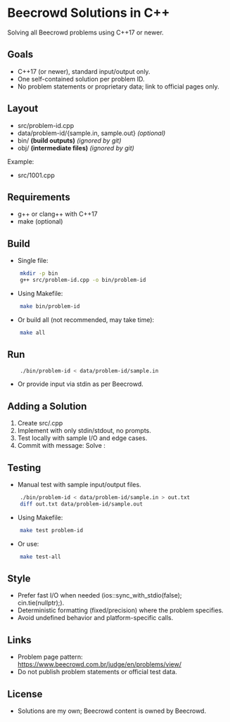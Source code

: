 # Beecrowd Solutions in C++

Solving all Beecrowd problems using C++17 or newer.

## Goals
- C++17 (or newer), standard input/output only.
- One self-contained solution per problem ID.
- No problem statements or proprietary data; link to official pages only.

## Layout
- src/problem-id.cpp
- data/problem-id/{sample.in, sample.out} *(optional)*
- bin/ **(build outputs)** *(ignored by git)*
- obj/ **(intermediate files)** *(ignored by git)*

Example:
- src/1001.cpp

## Requirements
- g++ or clang++ with C++17
- make (optional)

## Build
- Single file:
```bash
    mkdir -p bin
    g++ src/problem-id.cpp -o bin/problem-id
```
- Using Makefile:
```bash
    make bin/problem-id
```
- Or build all (not recommended, may take time):
```bash
    make all
```

## Run
```bash
    ./bin/problem-id < data/problem-id/sample.in
```
- Or provide input via stdin as per Beecrowd.

## Adding a Solution
1) Create src/<id>.cpp
2) Implement with only stdin/stdout, no prompts.
3) Test locally with sample I/O and edge cases.
4) Commit with message: Solve <id>: <short-title>

## Testing
- Manual test with sample input/output files.
```bash
    ./bin/problem-id < data/problem-id/sample.in > out.txt
    diff out.txt data/problem-id/sample.out
```
- Using Makefile:
```bash
    make test problem-id
```
- Or use:
```bash
    make test-all
```

## Style
- Prefer fast I/O when needed (ios::sync_with_stdio(false); cin.tie(nullptr);).
- Deterministic formatting (fixed/precision) where the problem specifies.
- Avoid undefined behavior and platform-specific calls.

## Links
- Problem page pattern: https://www.beecrowd.com.br/judge/en/problems/view/<id>
- Do not publish problem statements or official test data.

## License
- Solutions are my own; Beecrowd content is owned by Beecrowd.